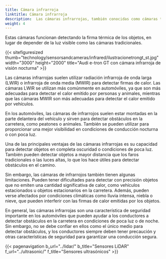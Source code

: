 ```yaml
---
title: Cámara infrarroja
linktitle: Cámara infrarroja
description:  Las cámaras infrarrojas, también conocidas como cámaras térmicas, se utilizan en algunos automóviles para diversos fines, como visión nocturna, detección de peatones y detección de animales.
weight: 4
---
```

<!-- markdownlint-disable MD033 -->

Estas cámaras funcionan detectando la firma térmica de los objetos, en lugar de depender de la luz visible como las cámaras tradicionales.

{{< sitefiguresized thumb="technology/sensorsandcameras/infrared/ilustracionetrongt_st.jpg" width="3000" height="2000" title="Audi e-tron GT con cámara infrarroja de visión nocturna" >}}

Las cámaras infrarrojas suelen utilizar radiación infrarroja de onda larga (LWIR) o infrarroja de onda media (MWIR) para detectar firmas de calor. Las cámaras LWIR se utilizan más comúnmente en automóviles, ya que son más adecuadas para detectar el calor emitido por personas y animales, mientras que las cámaras MWIR son más adecuadas para detectar el calor emitido por vehículos.

En los automóviles, las cámaras de infrarrojos suelen estar montadas en la parte delantera del vehículo y sirven para detectar obstáculos en la carretera, como peatones o animales. También se pueden utilizar para proporcionar una mejor visibilidad en condiciones de conducción nocturna o con poca luz.

Una de las principales ventajas de las cámaras infrarrojas es su capacidad para detectar objetos en completa oscuridad o condiciones de poca luz. También pueden detectar objetos a mayor distancia que los faros tradicionales o las luces altas, lo que los hace útiles para detectar obstáculos en el camino.

Sin embargo, las cámaras de infrarrojos también tienen algunas limitaciones. Pueden tener dificultades para detectar con precisión objetos que no emiten una cantidad significativa de calor, como vehículos estacionados u objetos estacionarios en la carretera. Además, pueden verse afectados por condiciones climáticas como lluvia intensa, niebla o nieve, que pueden interferir con las firmas de calor emitidas por los objetos.

En general, las cámaras infrarrojas son una característica de seguridad importante en los automóviles que pueden ayudar a los conductores a detectar obstáculos en la carretera en condiciones de poca luz o de noche. Sin embargo, no se debe confiar en ellos como el único medio para detectar obstáculos, y los conductores siempre deben tener precaución y otras características de seguridad para garantizar una conducción segura.

{{< pagenavigation b_url="../lidar/" b_title="Sensores LiDAR" f_url="../ultrasonic/" f_title="Sensores ultrasónicos" >}}